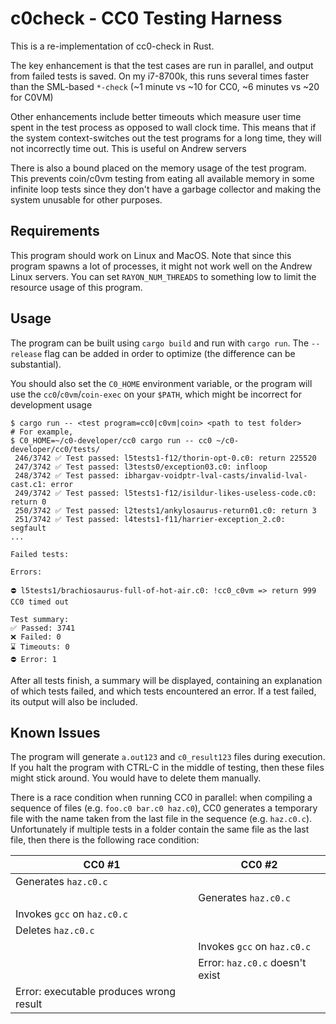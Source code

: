 # c0check - CC0 Testing Harness

This is a re-implementation of cc0-check in Rust. 

The key enhancement is that the test cases are run in parallel, and output from failed tests
is saved. On my i7-8700k, this runs several times faster than the 
SML-based `*-check` (~1 minute vs ~10 for CC0, ~6 minutes vs ~20 for C0VM)

Other enhancements include better timeouts which measure user time spent
in the test process as opposed to wall clock time. This means that if the
system context-switches out the test programs for a long time, they will
not incorrectly time out. This is useful on Andrew servers

There is also a bound placed on the memory usage of the test program.
This prevents coin/c0vm testing from eating all available memory in
some infinite loop tests since they don't have a garbage collector and
making the system unusable for other purposes.  

## Requirements

This program should work on Linux and MacOS. Note that since this program
spawns a lot of processes, it might not work well on the Andrew Linux servers.
You can set `RAYON_NUM_THREADS` to something low to limit the resource 
usage of this program.

## Usage

The program can be built using `cargo build` and run with `cargo run`.
The `--release` flag can be added in order to optimize (the difference can be substantial).

You should also set the `C0_HOME` environment variable, or the program
will use the `cc0`/`c0vm`/`coin-exec` on your `$PATH`, which might be
incorrect for development usage

```
$ cargo run -- <test program=cc0|c0vm|coin> <path to test folder>
# For example, 
$ C0_HOME=~/c0-developer/cc0 cargo run -- cc0 ~/c0-developer/cc0/tests/
 246/3742 ✅ Test passed: l5tests1-f12/thorin-opt-0.c0: return 225520
 247/3742 ✅ Test passed: l3tests0/exception03.c0: infloop
 248/3742 ✅ Test passed: ibhargav-voidptr-lval-casts/invalid-lval-cast.c1: error
 249/3742 ✅ Test passed: l5tests1-f12/isildur-likes-useless-code.c0: return 0
 250/3742 ✅ Test passed: l2tests1/ankylosaurus-return01.c0: return 3
 251/3742 ✅ Test passed: l4tests1-f11/harrier-exception_2.c0: segfault
...

Failed tests:

Errors:

⛔ l5tests1/brachiosaurus-full-of-hot-air.c0: !cc0_c0vm => return 999
CC0 timed out

Test summary:
✅ Passed: 3741
❌ Failed: 0
⌛ Timeouts: 0
⛔ Error: 1
```

After all tests finish, a summary will be displayed, containing
an explanation of which tests failed, and which tests encountered an error.
If a test failed, its output will also be included.

## Known Issues

The program will generate `a.out123` and `c0_result123` files during execution.
If you halt the program with CTRL-C in the middle of testing, then these files
might stick around. You would have to delete them manually.

There is a race condition when running CC0 in parallel: when compiling
a sequence of files (e.g. `foo.c0 bar.c0 haz.c0`), CC0 generates a temporary file
with the name taken from the last file in the sequence (e.g. `haz.c0.c`).
Unfortunately if multiple tests in a folder contain the same file as the last 
file, then there is the following race condition:

| CC0 #1                  | CC0 #2 |
| ----------------------- | --------------- |
| Generates `haz.c0.c`      |                    |
|                         | Generates `haz.c0.c` |
| Invokes `gcc` on `haz.c0.c` |               |
| Deletes `haz.c0.c`        |                 |
|                           | Invokes `gcc` on `haz.c0.c` |
|                         | Error: `haz.c0.c` doesn't exist |
| Error: executable produces wrong result | |
